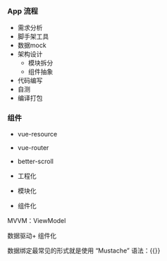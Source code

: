 ### App 流程
- 需求分析
- 脚手架工具
- 数据mock
- 架构设计
  - 模块拆分
  - 组件抽象
- 代码编写
- 自测
- 编译打包

### 组件
- vue-resource
- vue-router
- better-scroll

- 工程化
- 模块化
- 组件化


MVVM：ViewModel

数据驱动+ 组件化

数据绑定最常见的形式就是使用 “Mustache” 语法：{{}}

